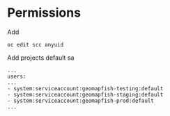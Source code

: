 # Permissions

Add 
```
oc edit scc anyuid
```

Add projects default sa

```
...
users:
...
- system:serviceaccount:geomapfish-testing:default
- system:serviceaccount:geomapfish-staging:default
- system:serviceaccount:geomapfish-prod:default
...
```
